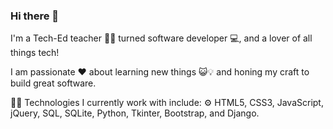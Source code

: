 ### Hi there 👋

I'm a Tech-Ed teacher :woman_teacher: turned software developer :computer:, and a lover of all things tech! 

I am passionate :heart: about learning new things :smiley_cat::bulb: and honing my craft to build great software.

:woman_technologist: Technologies I currently work with include: :gear: HTML5, CSS3, JavaScript, jQuery, SQL, SQLite, Python, Tkinter, Bootstrap, and Django.


<!--
**lytburton/lytburton** is a ✨ _special_ ✨ repository because its `README.md` (this file) appears on your GitHub profile.

Here are some ideas to get you started:

- 🔭 I’m currently working on ...
- 🌱 I’m currently learning ...
- 👯 I’m looking to collaborate on ...
- 🤔 I’m looking for help with ...
- 💬 Ask me about ...
- 📫 How to reach me: ...
- 😄 Pronouns: ...
- ⚡ Fun fact: ...
-->
